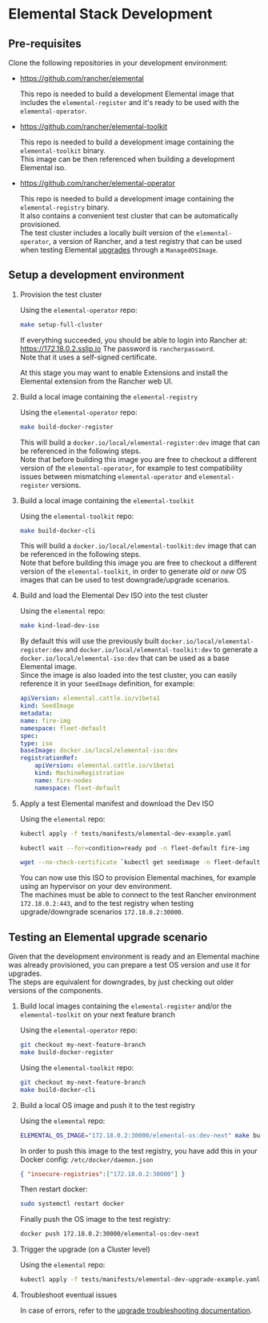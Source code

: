 # Elemental Stack Development

## Pre-requisites

Clone the following repositories in your development environment:

- <https://github.com/rancher/elemental>
  
  This repo is needed to build a development Elemental image that includes the `elemental-register` and it's ready to be used with the `elemental-operator`.  

- <https://github.com/rancher/elemental-toolkit>
  
  This repo is needed to build a development image containing the `elemental-toolkit` binary.  
  This image can be then referenced when building a development Elemental iso.  

- <https://github.com/rancher/elemental-operator>

  This repo is needed to build a development image containing the `elemental-registry` binary.  
  It also contains a convenient test cluster that can be automatically provisioned.  
  The test cluster includes a locally built version of the `elemental-operator`, a version of Rancher, and a test registry that can be used when testing Elemental [upgrades](https://elemental.docs.rancher.com/upgrade) through a `ManagedOSImage`.

## Setup a development environment

1. Provision the test cluster

    Using the `elemental-operator` repo:  

    ```bash
    make setup-full-cluster 
    ```

    If everything succeeded, you should be able to login into Rancher at: <https://172.18.0.2.sslip.io>
    The password is `rancherpassword`.  
    Note that it uses a self-signed certificate.  

    At this stage you may want to enable Extensions and install the Elemental extension from the Rancher web UI.  

1. Build a local image containing the `elemental-registry`

    Using the `elemental-operator` repo:  

    ```bash
    make build-docker-register 
    ```

    This will build a `docker.io/local/elemental-register:dev` image that can be referenced in the following steps.  
    Note that before building this image you are free to checkout a different version of the `elemental-operator`, for example to test compatibility issues between mismatching `elemental-operator` and `elemental-register` versions.  

1. Build a local image containing the `elemental-toolkit`

    Using the `elemental-toolkit` repo:  

    ```bash
    make build-docker-cli
    ```

    This will build a `docker.io/local/elemental-toolkit:dev` image that can be referenced in the following steps.  
    Note that before building this image you are free to checkout a different version of the `elemental-toolkit`, in order to generate *old* or *new* OS images that can be used to test downgrade/upgrade scenarios.  

1. Build and load the Elemental Dev ISO into the test cluster

    Using the `elemental` repo:

    ```bash
    make kind-load-dev-iso 
    ```

    By default this will use the previously built `docker.io/local/elemental-register:dev` and `docker.io/local/elemental-toolkit:dev` to generate a `docker.io/local/elemental-iso:dev` that can be used as a base Elemental image.  
    Since the image is also loaded into the test cluster, you can easily reference it in your `SeedImage` definition, for example:  

    ```yaml
    apiVersion: elemental.cattle.io/v1beta1
    kind: SeedImage
    metadata:
    name: fire-img
    namespace: fleet-default
    spec:
    type: iso
    baseImage: docker.io/local/elemental-iso:dev
    registrationRef:
        apiVersion: elemental.cattle.io/v1beta1
        kind: MachineRegistration
        name: fire-nodes
        namespace: fleet-default
    ```

1. Apply a test Elemental manifest and download the Dev ISO

    Using the `elemental` repo:

    ```bash
    kubectl apply -f tests/manifests/elemental-dev-example.yaml
    ```

    ```bash
    kubectl wait --for=condition=ready pod -n fleet-default fire-img
    ```

    ```bash
    wget --no-check-certificate `kubectl get seedimage -n fleet-default fire-img -o jsonpath="{.status.downloadURL}"` -O elemental-dev.x86_64.iso
    ```

    You can now use this ISO to provision Elemental machines, for example using an hypervisor on your dev environment.  
    The machines must be able to connect to the test Rancher environment `172.18.0.2:443`, and to the test registry when testing upgrade/downgrade scenarios `172.18.0.2:30000`.  

## Testing an Elemental upgrade scenario

Given that the development environment is ready and an Elemental machine was already provisioned, you can prepare a test OS version and use it for upgrades.  
The steps are equivalent for downgrades, by just checking out older versions of the components.  

1. Build local images containing the `elemental-register` and/or the `elemental-toolkit` on your next feature branch  

    Using the `elemental-operator` repo:  

    ```bash
    git checkout my-next-feature-branch
    make build-docker-register 
    ```

    Using the `elemental-toolkit` repo:  

    ```bash
    git checkout my-next-feature-branch
    make build-docker-cli
    ```

1. Build a local OS image and push it to the test registry  

    Using the `elemental` repo:

    ```bash
    ELEMENTAL_OS_IMAGE="172.18.0.2:30000/elemental-os:dev-next" make build-dev-os
    ```

    In order to push this image to the test registry, you have add this in your Docker config: `/etc/docker/daemon.json`

    ```json
    { "insecure-registries":["172.18.0.2:30000"] } 
    ```

    Then restart docker:  

    ```bash
    sudo systemctl restart docker
    ```

    Finally push the OS image to the test registry:  

    ```bash
    docker push 172.18.0.2:30000/elemental-os:dev-next
    ```

1. Trigger the upgrade (on a Cluster level)

    Using the `elemental` repo:

    ```bash
    kubectl apply -f tests/manifests/elemental-dev-upgrade-example.yaml
    ```

1. Troubleshoot eventual issues

    In case of errors, refer to the [upgrade troubleshooting documentation](https://elemental.docs.rancher.com/troubleshooting-upgrade).
